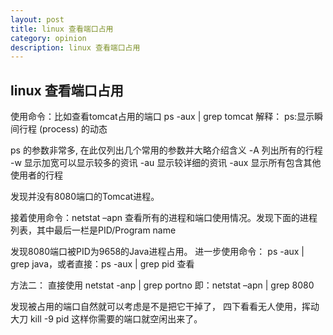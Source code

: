 ```yaml
---
layout: post
title: linux 查看端口占用
category: opinion
description: linux 查看端口占用
---
```


##									linux 查看端口占用


使用命令：比如查看tomcat占用的端口
	ps -aux | grep tomcat
解释：
	ps:显示瞬间行程 (process) 的动态 
	
ps 的参数非常多, 在此仅列出几个常用的参数并大略介绍含义 
	-A 列出所有的行程 
	-w 显示加宽可以显示较多的资讯 
	-au 显示较详细的资讯 
	-aux 显示所有包含其他使用者的行程
	
发现并没有8080端口的Tomcat进程。

接着使用命令：netstat –apn
查看所有的进程和端口使用情况。发现下面的进程列表，其中最后一栏是PID/Program name 

发现8080端口被PID为9658的Java进程占用。
进一步使用命令：
	ps -aux | grep java，或者直接：ps -aux | grep pid 查看

方法二：
	直接使用 netstat   -anp   |   grep  portno
	即：netstat –apn | grep 8080
	
发现被占用的端口自然就可以考虑是不是把它干掉了，
四下看看无人使用，挥动大刀 
	kill -9 pid 
这样你需要的端口就空闲出来了。
	




